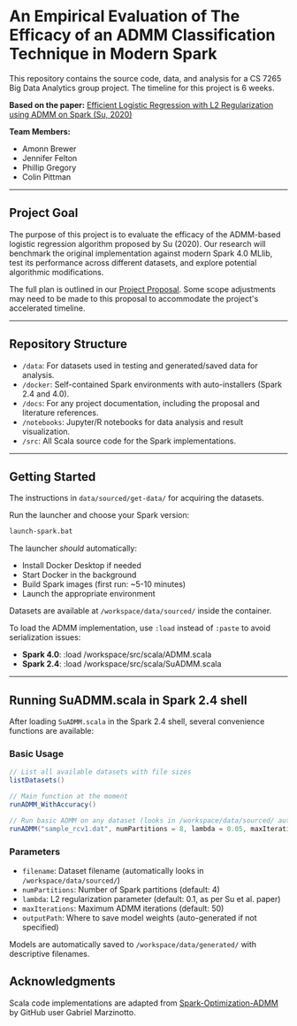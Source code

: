 # An Empirical Evaluation of The Efficacy of an ADMM Classification Technique in Modern Spark

This repository contains the source code, data, and analysis for a CS 7265 Big Data Analytics group project. The timeline for this project is 6 weeks. 

**Based on the paper:** [Efficient Logistic Regression with L2 Regularization using ADMM on Spark (Su, 2020)](https://dl.acm.org/doi/10.1145/3409073.3409077)

**Team Members:**

* Amonn Brewer
* Jennifer Felton
* Phillip Gregory
* Colin Pittman

---

## Project Goal

The purpose of this project is to evaluate the efficacy of the ADMM-based logistic regression algorithm proposed by Su (2020). Our research will benchmark the original implementation against modern Spark 4.0 MLlib, test its performance across different datasets, and explore potential algorithmic modifications.

The full plan is outlined in our [Project Proposal](/docs/project-proposal.pdf). Some scope adjustments may need to be made to this proposal to accommodate the project's accelerated timeline.

---

## Repository Structure

- `/data`: For datasets used in testing and generated/saved data for analysis.
- `/docker`: Self-contained Spark environments with auto-installers (Spark 2.4 and 4.0).
- `/docs`: For any project documentation, including the proposal and literature references.
- `/notebooks`: Jupyter/R notebooks for data analysis and result visualization.
- `/src`: All Scala source code for the Spark implementations.

---

## Getting Started

  The instructions in `data/sourced/get-data/` for acquiring the datasets.

  Run the launcher and choose your Spark version:

```bash
launch-spark.bat
```

  The launcher *should* automatically:

- Install Docker Desktop if needed
- Start Docker in the background  
- Build Spark images (first run: ~5-10 minutes)
- Launch the appropriate environment

Datasets are available at `/workspace/data/sourced/` inside the container.

To load the ADMM implementation, use `:load` instead of `:paste` to avoid serialization issues:

- **Spark 4.0**: :load /workspace/src/scala/ADMM.scala
- **Spark 2.4**: :load /workspace/src/scala/SuADMM.scala

---

## Running SuADMM.scala in Spark 2.4 shell

After loading `SuADMM.scala` in the Spark 2.4 shell, several convenience functions are available:

### Basic Usage

```scala
// List all available datasets with file sizes
listDatasets()

// Main function at the moment
runADMM_WithAccuracy()

// Run basic ADMM on any dataset (looks in /workspace/data/sourced/ automatically)
runADMM("sample_rcv1.dat", numPartitions = 8, lambda = 0.05, maxIterations = 100)
```

### Parameters

- `filename`: Dataset filename (automatically looks in `/workspace/data/sourced/`)
- `numPartitions`: Number of Spark partitions (default: 4)
- `lambda`: L2 regularization parameter (default: 0.1, as per Su et al. paper)
- `maxIterations`: Maximum ADMM iterations (default: 50)
- `outputPath`: Where to save model weights (auto-generated if not specified)

Models are automatically saved to `/workspace/data/generated/` with descriptive filenames.


## Acknowledgments

Scala code implementations are adapted from [Spark-Optimization-ADMM](https://github.com/GMarzinotto/Spark-Optimization-ADMM) by GitHub user Gabriel Marzinotto.
